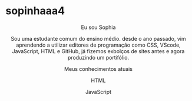 # sopinhaaa4
<!DOCTYPE html>
<html lang="pt-br">

<head>
    <meta charset="UTF-8">
    <meta name="viewport" content="width=device-width, initial-scale=1.0">
    <link href="https://cdn.jsdelivr.net/npm/bootstrap@5.3.2/dist/css/bootstrap.min.css" rel="stylesheet">
    <link rel="stylesheet" href="style.css">
    <title>Meu portfólio</title>
</head>

<body>
    <header class="container text-center">
        <p class="lead">Eu sou Sophia</p>
        <p>Sou uma estudante comum do ensino médio. desde o ano passado, vim aprendendo a utilizar editores de programação como CSS, VScode, JavaScript, HTML e GitHub, já fizemos exbolços de sites antes e agora produzindo um portifólio. </p>
        <p>Meus conhecimentos atuais</p>
        <div>
            <p class="badge bg-secondary">HTML</p>
            <p class="badge bg-secondary">JavaScript</p>       
             </div>
    </header>
    <script src="https://cdn.jsdelivr.net/npm/bootstrap@5.3.2/dist/js/bootstrap.bundle.min.js"></script>
</body>

</html>
